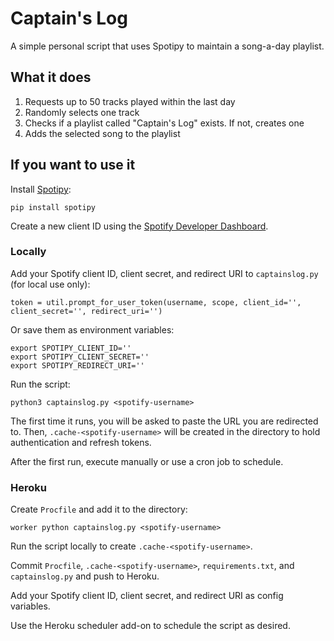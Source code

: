 # Captain's Log

A simple personal script that uses Spotipy to maintain a song-a-day playlist.

## What it does

1. Requests up to 50 tracks played within the last day
2. Randomly selects one track  
3. Checks if a playlist called "Captain's Log" exists. If not, creates one
4. Adds the selected song to the playlist

## If you want to use it

Install [Spotipy](https://github.com/plamere/spotipy):

`pip install spotipy`

Create a new client ID using the [Spotify Developer Dashboard](https://developer.spotify.com/dashboard/).

### Locally

Add your Spotify client ID, client secret, and redirect URI to `captainslog.py` (for local use only):

```
token = util.prompt_for_user_token(username, scope, client_id='', client_secret='', redirect_uri='')
```

Or save them as environment variables:

```
export SPOTIPY_CLIENT_ID=''
export SPOTIPY_CLIENT_SECRET=''
export SPOTIPY_REDIRECT_URI=''
```

Run the script:

```
python3 captainslog.py <spotify-username>
```

The first time it runs, you will be asked to paste the URL you are redirected to. Then, `.cache-<spotify-username>` will be created in the directory to hold authentication and refresh tokens.

After the first run, execute manually or use a cron job to schedule.

### Heroku

Create `Procfile` and add it to the directory:

```
worker python captainslog.py <spotify-username>
```

Run the script locally to create `.cache-<spotify-username>`.

Commit `Procfile`, `.cache-<spotify-username>`, `requirements.txt`, and `captainslog.py` and push to Heroku.

Add your Spotify client ID, client secret, and redirect URI as config variables.

Use the Heroku scheduler add-on to schedule the script as desired.
